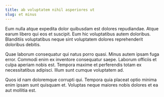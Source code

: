 ```yaml
---
title: ab voluptatem nihil asperiores ut
slug: et minus
---
```


Eum nulla atque expedita dolor quibusdam est dolores repudiandae. Atque earum libero qui eos et suscipit. Eum hic voluptatibus autem doloribus. Blanditiis voluptatibus neque sint voluptatem dolores reprehenderit doloribus debitis.

Quae laborum consequatur qui natus porro quasi. Minus autem ipsam fuga error. Commodi enim ex inventore consequatur saepe. Laborum officiis et culpa aperiam nobis est. Tempora maxime et perferendis totam ex necessitatibus adipisci. Illum sunt cumque voluptatem ad.

Quos id nam doloremque corrupti qui. Tempora quia placeat optio minima enim ipsam sunt quisquam et. Voluptas neque maiores nobis dolores et ea aut mollitia est.
